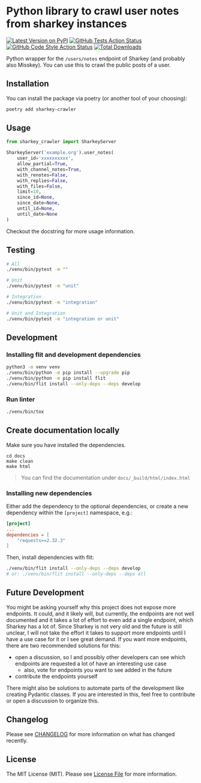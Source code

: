 # Python library to crawl user notes from sharkey instances

[![Latest Version on PyPI](https://img.shields.io/pypi/pyversions/sharkey-crawler?style=flat-square)](https://pypi.org/project/sharkey-crawler)
[![GitHub Tests Action Status](https://img.shields.io/github/actions/workflow/status/hexafuchs/sharkey-crawler/run-tests.yml?branch=main&label=tests&style=flat-square)](https://github.com/hexafuchs/sharkey-crawler/actions?query=workflow%3Arun-tests+branch%3Amain)
[![GitHub Code Style Action Status](https://img.shields.io/github/actions/workflow/status/hexafuchs/sharkey-crawler/fix-python-code-style-issues.yml?branch=main&label=code%20style&style=flat-square)](https://github.com/hexafuchs/sharkey-crawler/actions?query=workflow%3A"Fix+Python+code+style+issues"+branch%3Amain)
[![Total Downloads](https://img.shields.io/pypi/dm/sharkey-crawler.svg?style=flat-square)](https://pypi.org/project/sharkey-crawler)

Python wrapper for the `/users/notes` endpoint of Sharkey (and probably also Misskey). You can use this to crawl the 
public posts of a user.

## Installation

You can install the package via poetry (or another tool of your choosing):

```bash
poetry add sharkey-crawler
```

## Usage

```python
from sharkey_crawler import SharkeyServer

SharkeyServer('example.org').user_notes(
    user_id='xxxxxxxxxx',
    allow_partial=True, 
    with_channel_notes=True,
    with_renotes=False,
    with_replies=False,
    with_files=False,
    limit=10,
    since_id=None,
    since_date=None,
    until_id=None,
    until_date=None
)
```

Checkout the docstring for more usage information.

## Testing

```bash
# All
./venv/bin/pytest -m ""

# Unit
./venv/bin/pytest -m "unit"

# Integration
./venv/bin/pytest -m "integration"

# Unit and Integration
./venv/bin/pytest -m "integration or unit"
```

## Development

### Installing flit and development dependencies

```bash
python3 -m venv venv
./venv/bin/python -m pip install --upgrade pip
./venv/bin/python -m pip install flit
./venv/bin/flit install --only-deps --deps develop
```

### Run linter

```bash
./venv/bin/tox
```

## Create documentation locally

Make sure you have installed the dependencies.
```
cd docs
make clean
make html
```

> You can find the documentation under `docs/_build/html/index.html`

### Installing new dependencies

Either add the dependency to the optional dependencies, or create a new dependency within the `[project]` namespace, e.g.:

```toml
[project]
...
dependencies = [
    "requests==2.32.3"
]
```

Then, install dependencies with flit:

```bash
./venv/bin/flit install --only-deps --deps develop
# or: ./venv/bin/flit install --only-deps --deps all
```

## Future Development

You might be asking yourself why this project does not expose more endpoints. It could, and it likely will, but 
currently, the endpoints are not well documented and it takes a lot of effort to even add a single endpoint, which 
Sharkey has a lot of. Since Sharkey is not very old and the future is still unclear, I will not take the effort it 
takes to support more endpoints until I have a use case for it or I see great demand. If you want more endpoints, 
there are two recommended solutions for this: 
* open a discussion, so I and possibly other developers can see which endpoints are requested a lot of have an interesting use case
  * also, vote for endpoints you want to see added in the future
* contribute the endpoints yourself

There might also be solutions to automate parts of the development like creating Pydantic classes. If you are interested 
in this, feel free to contribute or open a discussion to organize this.

## Changelog

Please see [CHANGELOG](https://github.com/Hexafuchs/sharkey-crawler/blob/main/CHANGELOG.md) for more information on what has changed recently.

## License

The MIT License (MIT). Please see [License File](https://github.com/Hexafuchs/sharkey-crawler/blob/main/LICENSE.md) for more information.